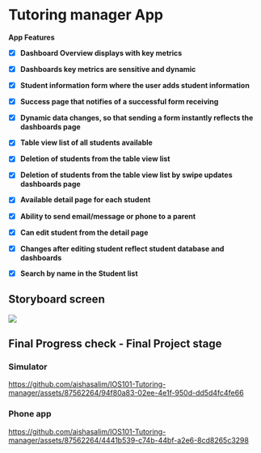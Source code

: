 # Tutoring manager App
**App Features**

- [X] **Dashboard Overview displays with key metrics**
- [X] **Dashboards key metrics are sensitive and dynamic**
- [X] **Student information form where the user adds student information**
- [X] **Success page that notifies of a successful form receiving**
- [X] **Dynamic data changes, so that sending a form instantly reflects the dashboards page**
- [X] **Table view list of all students available**
- [X] **Deletion of students from the table view list**
- [X] **Deletion of students from the table view list by swipe updates dashboards page**
- [X] **Available detail page for each student**
- [X] **Ability to send email/message or phone to a parent**
- [X] **Can edit student from the detail page**
- [X] **Changes after editing student reflect student database and dashboards**
- [X] **Search by name in the Student list**


## Storyboard screen
<img src='https://github.com/aishasalim/IOS101-Tutoring-manager/assets/87562264/28aecb51-151d-476c-8997-94b7c7f8329e.png'/>

## Final Progress check - Final Project stage

### Simulator

https://github.com/aishasalim/IOS101-Tutoring-manager/assets/87562264/94f80a83-02ee-4e1f-950d-dd5d4fc4fe66

### Phone app

https://github.com/aishasalim/IOS101-Tutoring-manager/assets/87562264/4441b539-c74b-44bf-a2e6-8cd8265c3298





